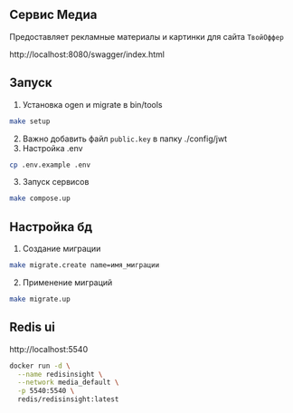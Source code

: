 ## Сервис Медиа
Предоставляет рекламные материалы и картинки для сайта `ТвойОффер`

http://localhost:8080/swagger/index.html

## Запуск
1. Установка ogen и migrate в bin/tools
```bash
make setup
```
2. Важно добавить файл `public.key` в папку ./config/jwt
2. Настройка .env
```bash
cp .env.example .env
```
3. Запуск сервисов
```bash
make compose.up
```

## Настройка бд
1. Создание миграции
```bash
make migrate.create name=имя_миграции
```
2. Применение миграций
```bash
make migrate.up
```

## Redis ui

http://localhost:5540

```bash
docker run -d \
  --name redisinsight \
  --network media_default \
  -p 5540:5540 \
  redis/redisinsight:latest
```